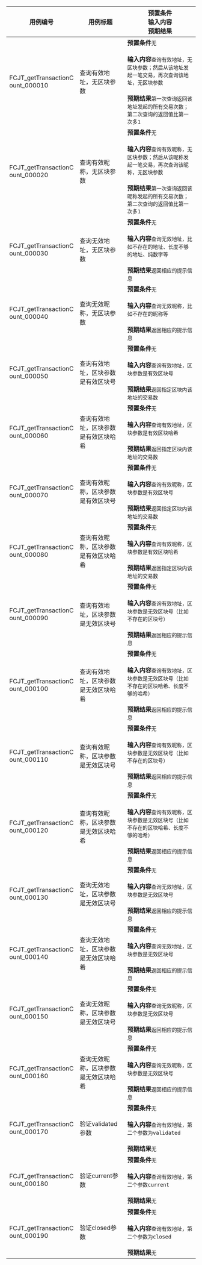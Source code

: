 |用例编号|用例标题|预置条件<br>输入内容<br>预期结果|
|----------------|----------------|----------------|
|<a name="FCJT_getTransactionCount_000010"></a>FCJT_getTransactionC<br>ount_000010|查询有效地址，无区块参数|**预置条件**`无`<br><br>**输入内容**`查询有效地址，无区块参数；然后从该地址发起一笔交易，再次查询该地址，无区块参数`<br><br>**预期结果**`第一次查询返回该地址发起的所有交易次数；第二次查询的返回值比第一次多1`|
|<a name="FCJT_getTransactionCount_000020"></a>FCJT_getTransactionC<br>ount_000020|查询有效昵称，无区块参数|**预置条件**`无`<br><br>**输入内容**`查询有效昵称，无区块参数；然后从该昵称发起一笔交易，再次查询该昵称，无区块参数`<br><br>**预期结果**`第一次查询返回该昵称发起的所有交易次数；第二次查询的返回值比第一次多1`|
|<a name="FCJT_getTransactionCount_000030"></a>FCJT_getTransactionC<br>ount_000030|查询无效地址，无区块参数|**预置条件**`无`<br><br>**输入内容**`查询无效地址，比如不存在的地址、长度不够的地址、纯数字等`<br><br>**预期结果**`返回相应的提示信息`|
|<a name="FCJT_getTransactionCount_000040"></a>FCJT_getTransactionC<br>ount_000040|查询无效昵称，无区块参数|**预置条件**`无`<br><br>**输入内容**`查询无效昵称，比如不存在的昵称等`<br><br>**预期结果**`返回相应的提示信息`|
|<a name="FCJT_getTransactionCount_000050"></a>FCJT_getTransactionC<br>ount_000050|查询有效地址，区块参数是有效区块号|**预置条件**`无`<br><br>**输入内容**`查询有效地址，区块参数是有效区块号`<br><br>**预期结果**`返回指定区块内该地址的交易数`|
|<a name="FCJT_getTransactionCount_000060"></a>FCJT_getTransactionC<br>ount_000060|查询有效地址，区块参数是有效区块哈希|**预置条件**`无`<br><br>**输入内容**`查询有效地址，区块参数是有效区块哈希`<br><br>**预期结果**`返回指定区块内该地址的交易数`|
|<a name="FCJT_getTransactionCount_000070"></a>FCJT_getTransactionC<br>ount_000070|查询有效昵称，区块参数是有效区块号|**预置条件**`无`<br><br>**输入内容**`查询有效昵称，区块参数是有效区块号`<br><br>**预期结果**`返回指定区块内该地址的交易数`|
|<a name="FCJT_getTransactionCount_000080"></a>FCJT_getTransactionC<br>ount_000080|查询有效昵称，区块参数是有效区块哈希|**预置条件**`无`<br><br>**输入内容**`查询有效昵称，区块参数是有效区块哈希`<br><br>**预期结果**`返回指定区块内该地址的交易数`|
|<a name="FCJT_getTransactionCount_000090"></a>FCJT_getTransactionC<br>ount_000090|查询有效地址，区块参数是无效区块号|**预置条件**`无`<br><br>**输入内容**`查询有效地址，区块参数是无效区块号（比如不存在的区块号）`<br><br>**预期结果**`返回相应的提示信息`|
|<a name="FCJT_getTransactionCount_000100"></a>FCJT_getTransactionC<br>ount_000100|查询有效地址，区块参数是无效区块哈希|**预置条件**`无`<br><br>**输入内容**`查询有效地址，区块参数是无效区块号（比如不存在的区块哈希、长度不够的哈希）`<br><br>**预期结果**`返回相应的提示信息`|
|<a name="FCJT_getTransactionCount_000110"></a>FCJT_getTransactionC<br>ount_000110|查询有效昵称，区块参数是无效区块号|**预置条件**`无`<br><br>**输入内容**`查询有效昵称，区块参数是无效区块号（比如不存在的区块号）`<br><br>**预期结果**`返回相应的提示信息`|
|<a name="FCJT_getTransactionCount_000120"></a>FCJT_getTransactionC<br>ount_000120|查询有效昵称，区块参数是无效区块哈希|**预置条件**`无`<br><br>**输入内容**`查询有效昵称，区块参数是无效区块号（比如不存在的区块哈希、长度不够的哈希）`<br><br>**预期结果**`返回相应的提示信息`|
|<a name="FCJT_getTransactionCount_000130"></a>FCJT_getTransactionC<br>ount_000130|查询无效地址，区块参数是无效区块号|**预置条件**`无`<br><br>**输入内容**`查询无效地址，区块参数是无效区块号`<br><br>**预期结果**`返回相应的提示信息`|
|<a name="FCJT_getTransactionCount_000140"></a>FCJT_getTransactionC<br>ount_000140|查询无效地址，区块参数是无效区块哈希|**预置条件**`无`<br><br>**输入内容**`查询无效地址，区块参数是无效区块号`<br><br>**预期结果**`返回相应的提示信息`|
|<a name="FCJT_getTransactionCount_000150"></a>FCJT_getTransactionC<br>ount_000150|查询无效昵称，区块参数是无效区块号|**预置条件**`无`<br><br>**输入内容**`查询无效昵称，区块参数是无效区块号`<br><br>**预期结果**`返回相应的提示信息`|
|<a name="FCJT_getTransactionCount_000160"></a>FCJT_getTransactionC<br>ount_000160|查询无效昵称，区块参数是无效区块哈希|**预置条件**`无`<br><br>**输入内容**`查询无效昵称，区块参数是无效区块号`<br><br>**预期结果**`返回相应的提示信息`|
|<a name="FCJT_getTransactionCount_000170"></a>FCJT_getTransactionC<br>ount_000170|验证validated参数|**预置条件**`无`<br><br>**输入内容**`查询有效地址，第二个参数为validated`<br><br>**预期结果**`无`|
|<a name="FCJT_getTransactionCount_000180"></a>FCJT_getTransactionC<br>ount_000180|验证current参数|**预置条件**`无`<br><br>**输入内容**`查询有效地址，第二个参数current`<br><br>**预期结果**`无`|
|<a name="FCJT_getTransactionCount_000190"></a>FCJT_getTransactionC<br>ount_000190|验证closed参数|**预置条件**`无`<br><br>**输入内容**`查询有效地址，第二个参数为closed`<br><br>**预期结果**`无`|
